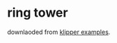 # ring tower

downlaoded from [klipper examples](https://www.klipper3d.org/prints/ringing_tower.stl).
